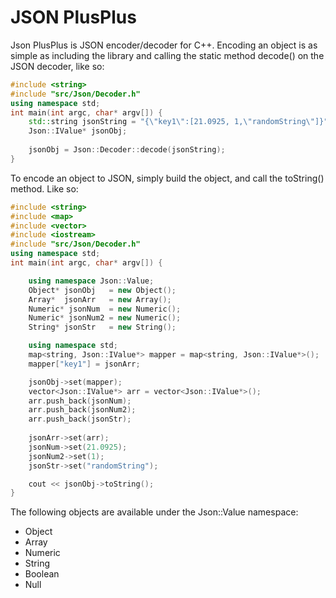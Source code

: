 # JSON PlusPlus

Json PlusPlus is JSON encoder/decoder for C++. Encoding an object is as simple as including the library and calling the static method decode() on the JSON decoder, like so:

````c++
#include <string>
#include "src/Json/Decoder.h"
using namespace std;
int main(int argc, char* argv[]) {
    std::string jsonString = "{\"key1\":[21.0925, 1,\"randomString\"]}";
    Json::IValue* jsonObj;
    
    jsonObj = Json::Decoder::decode(jsonString);
}
````

To encode an object to JSON, simply build the object, and call the toString() method. Like so:

````c++
#include <string>
#include <map>
#include <vector>
#include <iostream>
#include "src/Json/Decoder.h"
using namespace std;
int main(int argc, char* argv[]) {

    using namespace Json::Value;
    Object* jsonObj   = new Object();
    Array*  jsonArr   = new Array();
    Numeric* jsonNum  = new Numeric();
    Numeric* jsonNum2 = new Numeric();
    String* jsonStr   = new String();

    using namespace std;
    map<string, Json::IValue*> mapper = map<string, Json::IValue*>();
    mapper["key1"] = jsonArr;

    jsonObj->set(mapper);
    vector<Json::IValue*> arr = vector<Json::IValue*>();
    arr.push_back(jsonNum);
    arr.push_back(jsonNum2);
    arr.push_back(jsonStr);
    
    jsonArr->set(arr);
    jsonNum->set(21.0925);
    jsonNum2->set(1);
    jsonStr->set("randomString");

    cout << jsonObj->toString();
}
````

The following objects are available under the Json::Value namespace:

* Object
* Array
* Numeric
* String
* Boolean
* Null

